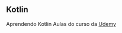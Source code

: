 Kotlin
----
Aprendendo Kotlin
Aulas do curso da [Udemy](https://www.udemy.com/curso-kotlin-android/)

